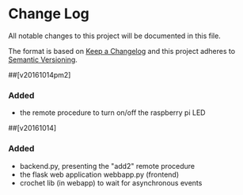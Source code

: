 # Change Log
All notable changes to this project will be documented in this file.

The format is based on [Keep a Changelog](http://keepachangelog.com/) 
and this project adheres to [Semantic Versioning](http://semver.org/).

##[v20161014pm2]
### Added
- the remote procedure to turn on/off the raspberry pi LED

##[v20161014]
### Added
- backend.py, presenting the "add2" remote procedure
- the flask web application webbapp.py (frontend)
- crochet lib (in webapp) to wait for asynchronous events
